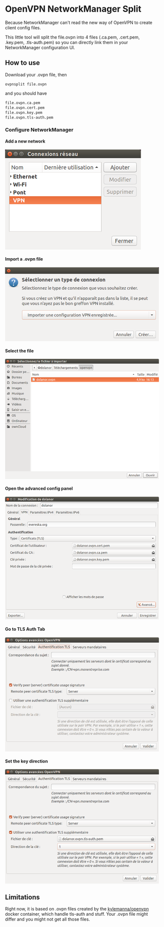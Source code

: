 # OpenVPN NetworkManager Split

Because NetworkManager can't read the new way of OpenVPN to create client config files.

This little tool will split the file.ovpn into 4 files (.ca.pem, .cert.pem, .key.pem, .tls-auth.pem) so you can directly link them in your NetworkManager configuration UI.


## How to use

Download your .ovpn file, then

```
ovpnsplit file.ovpn
```

and you should have

```
file.ovpn.ca.pem
file.ovpn.cert.pem
file.ovpn.key.pem
file.ovpn.tls-auth.pem
```

### Configure NetworkManager

#### Add a new network
![add-net](doc/01-add-net.png)

#### Import a .ovpn file
![import-vpn-config](doc/02-import-vpn-config.png)

#### Select the file
![select-ovpn-file](doc/03-select-ovpn-file.png)

#### Open the advanced config panel
![advanced-config](doc/10-advanced-config.png)

#### Go to TLS Auth Tab
![tls-auth](doc/11-tls-auth.png)

#### Set the key direction
![set-key-direction](doc/15-set-key-direction.png)

## Limitations

Right now, it is based on .ovpn files created by the [kylemanna/openvpn](https://hub.docker.com/r/kylemanna/openvpn) docker container, which handle tls-auth and stuff. Your .ovpn file might differ and you might not get all those files.
